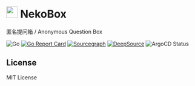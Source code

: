 # <img src="https://nekobox-public.oss-cn-hangzhou.aliyuncs.com/images/Neko.png" width=30px/> NekoBox 

匿名提问箱 / Anonymous Question Box

![Go](https://github.com/NekoWheel/NekoBox/workflows/Go/badge.svg) [![Go Report Card](https://goreportcard.com/badge/github.com/NekoWheel/NekoBox)](https://goreportcard.com/report/github.com/NekoWheel/NekoBox) [![Sourcegraph](https://img.shields.io/badge/view%20on-Sourcegraph-brightgreen.svg?logo=sourcegraph)](https://sourcegraph.com/github.com/NekoWheel/NekoBox) [![DeepSource](https://deepsource.io/gh/NekoWheel/NekoBox.svg/?label=active+issues&token=7nuU5C-4QG3CP_5g9qFf3Bl9)](https://deepsource.io/gh/NekoWheel/NekoBox/?ref=repository-badge) ![ArgoCD Status](https://cd.app.n3ko.co/api/badge?name=nekobox&revision=true)

## License
MIT License
